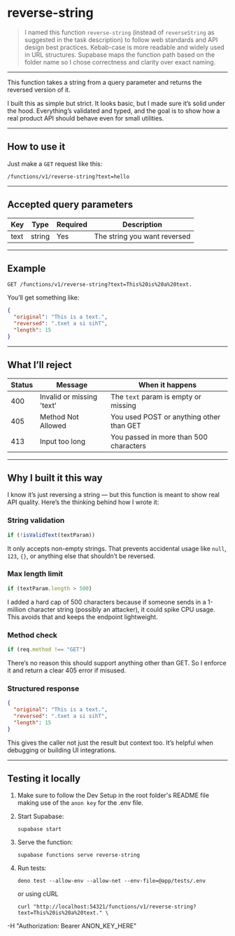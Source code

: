 # reverse-string

> I named this function `reverse-string` (instead of `reverseString` as suggested in the task description) to follow web standards and API design best practices. Kebab-case is more readable and widely used in URL structures. Supabase maps the function path based on the folder name so I chose correctness and clarity over exact naming.

---

This function takes a string from a query parameter and returns the reversed version of it.

I built this as simple but strict. It looks basic, but I made sure it’s solid under the hood. Everything’s validated and typed, and the goal is to show how a real product API should behave even for small utilities.

---

## How to use it

Just make a `GET` request like this:

```
/functions/v1/reverse-string?text=hello
```

---

## Accepted query parameters

| Key  | Type   | Required | Description                      |
|------|--------|----------|----------------------------------|
| text | string | Yes      | The string you want reversed     |

---

## Example

```
GET /functions/v1/reverse-string?text=This%20is%20a%20text.
```

You’ll get something like:

```json
{
  "original": "This is a text.",
  "reversed": ".txet a si sihT",
  "length": 15
}
```

---

## What I’ll reject

| Status | Message                            | When it happens                                        |
|--------|------------------------------------|--------------------------------------------------------|
| 400    | Invalid or missing 'text'          | The `text` param is empty or missing                   |
| 405    | Method Not Allowed                 | You used POST or anything other than GET               |
| 413    | Input too long                     | You passed in more than 500 characters                 |

---

## Why I built it this way

I know it’s just reversing a string — but this function is meant to show real API quality. Here’s the thinking behind how I wrote it:

### String validation

```ts
if (!isValidText(textParam))
```

It only accepts non-empty strings. That prevents accidental usage like `null`, `123`, `{}`, or anything else that shouldn’t be reversed.

### Max length limit

```ts
if (textParam.length > 500)
```

I added a hard cap of 500 characters because if someone sends in a 1-million character string (possibly an attacker), it could spike CPU usage. This avoids that and keeps the endpoint lightweight.

### Method check

```ts
if (req.method !== "GET")
```

There’s no reason this should support anything other than GET. So I enforce it and return a clear 405 error if misused.

### Structured response

```json
{
  "original": "This is a text.",
  "reversed": ".txet a si sihT",
  "length": 15
}
```

This gives the caller not just the result but context too. It’s helpful when debugging or building UI integrations.

---

## Testing it locally

1. Make sure to follow the Dev Setup in the root folder's README file making use of the `anon key` for the .env file.

2. Start Supabase:
   ```
   supabase start
   ```

3. Serve the function:
   ```
   supabase functions serve reverse-string
   ```

4. Run tests:
   ```
   deno test --allow-env --allow-net --env-file=@app/tests/.env
   ```
   
   or using cURL
   ```
   curl "http://localhost:54321/functions/v1/reverse-string?text=This%20is%20a%20text." \
  -H "Authorization: Bearer ANON_KEY_HERE"
   ```

